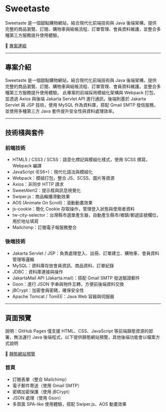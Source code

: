 # Sweetaste

Sweetaste 是一個甜點購物網站，結合現代化前端技術與 Java 後端架構，提供完整的商品瀏覽、訂閱、購物車與結帳流程、訂單管理、會員資料維護，並整合多種第三方服務提升使用體驗。

🔗 [專案連結](https://github.com/WilliamHsieh615/Sweetaste/tree/main/Sweetaste)

---

## 專案介紹

Sweetaste 是一個甜點購物網站，結合現代化前端技術與 Java 後端架構，提供完整的商品瀏覽、訂閱、購物車與結帳流程、訂單管理、會員資料維護，並整合多種第三方服務提升使用體驗。
此專案的前端採用模組化架構與 Webpack 打包，並透過 Axios 與後端 Jakarta Servlet API 進行通訊，後端則基於 Jakarta Servlet 與 JSP 技術，使用 MySQL 作為資料庫，搭配 Gmail SMTP 發信服務，並使用多種第三方 Java 套件提升安全性與資料處理效率。

---

## 技術棧與套件

### 前端技術

- HTML5 / CSS3 / SCSS：語意化標記與模組化樣式，使用 SCSS 撰寫，Webpack 編譯
- JavaScript (ES6+)：現代化語法與模組化  
- Webpack：模組打包，整合 JS、SCSS、圖片等資源  
- Axios：非同步 HTTP 請求  
- SweetAlert2：提示框與訊息視覺化 
- Swiper.js：商品輪播滑動效果 
- AOS (Animate On Scroll)：滾動動畫效果
- js-cookie：簡化 Cookie 存取操作，管理登入狀態與使用者資料
- tw-city-selector：台灣縣市選單產生器，自動產生縣市/鄉鎮/郵遞區號欄位，用於地址填寫
- Mailchimp：訂閱電子報服務整合

### 後端技術

- Jakarta Servlet / JSP：負責處理登入、註冊、訂單建立、購物車、會員資料管理等邏輯
- MySQL：資料庫存放會員資訊、商品資料、訂單紀錄  
- JDBC：資料庫連接與操作  
- JakartaMail API (Jakarta.mail)：搭配 Gmail SMTP 發送驗證郵件
- Gson：進行 JSON 字串與物件互轉，方便前後端資料交換 
- jBCrypt：加密會員密碼，確保安全性
- Apache Tomcat / TomEE：Java Web 容器與伺服器  

---

## 頁面預覽

說明：GitHub Pages 僅支援 HTML、CSS、JavaScript 等前端靜態資源的部署，無法運行 Java 後端程式，以下提供靜態網站預覽，其他後端功能會以檔案方式說明

🔗 [靜態網站預覽](https://williamhsieh615.github.io/Sweetaste/Sweetaste-Static%20Website/html/index.html)

### 首頁



 
- 訂閱表單（整合 Mailchimp）  
- 電子郵件寄送（使用 Gmail SMTP）  
- 密碼加密保護（使用 jBCrypt）  
- JSON 處理（使用 Gson）  
- 多頁面 SPA-like 使用體驗，搭配 Swiper.js、AOS 動畫效果  

